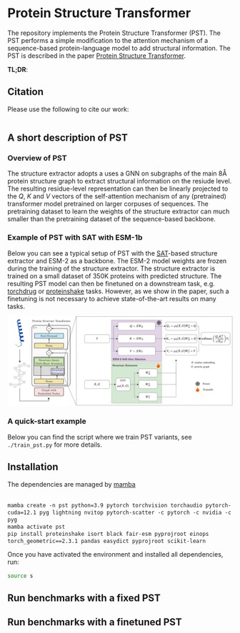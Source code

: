 # Protein Structure Transformer

The repository implements the Protein Structure Transformer (PST). The PST performs a simple modification to the attention mechanism of a sequence-based protein-language model to add structural information. The PST is described in the paper [Protein Structure Transformer][1].


**TL;DR**: 

## Citation

Please use the following to cite our work:

```bibtex
```


## A short description of PST

### Overview of PST

The structure extractor adopts a uses a GNN on subgraphs of the main 8Å protein structure graph to extract structural information on the resiude level. The resulting residue-level representation can then be linearly projected to the $Q$, $K$ and $V$ vectors of the self-attention mechanism of any (pretrained) transformer model pretrained on larger corpuses of sequences. The pretraining dataset to learn the weights of the structure extractor can much smaller than the pretraining dataset of the sequence-based backbone. 

### Example of PST with SAT with ESM-1b

Below you can see a typical setup of PST with the [SAT][3]-based structure extractor and ESM-2 as a backbone. The ESM-2 model weights are frozen during the training of the structure extractor. The structure extractor is trained on a small dataset of 350K proteins with predicted structure. The resulting PST model can then be finetuned on a downstream task, e.g. [torchdrug][5] or [proteinshake][4] tasks. However, as we show in the paper, such a finetuning is not necessary to achieve state-of-the-art results on many tasks.

![Model_Arch](figures/PST_SAT_ESM.png)

### A quick-start example

Below you can find the script where we train PST variants, see `./train_pst.py` for more details.

## Installation

The dependencies are managed by [mamba][2]

```

mamba create -n pst python=3.9 pytorch torchvision torchaudio pytorch-cuda=12.1 pyg lightning nvitop pytorch-scatter -c pytorch -c nvidia -c pyg
mamba activate pst
pip install proteinshake isort black fair-esm pyprojroot einops torch_geometric==2.3.1 pandas easydict pyprojroot scikit-learn

```

Once you have activated the environment and installed all dependencies, run:

```bash
source s
```

## Run benchmarks with a fixed PST

## Run benchmarks with a finetuned PST


[1]: https://arxiv.org/abs/TODO
[2]: https://mamba.readthedocs.io/en/latest/installation/mamba-installation.html
[3]: https://arxiv.org/abs/2202.03036
[4]: https://proteinshake.ai/
[5]: https://torchdrug.ai/ 